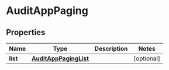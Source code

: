 # AuditAppPaging

## Properties
Name | Type | Description | Notes
------------ | ------------- | ------------- | -------------
**list** | [**AuditAppPagingList**](AuditAppPagingList.md) |  |  [optional]
